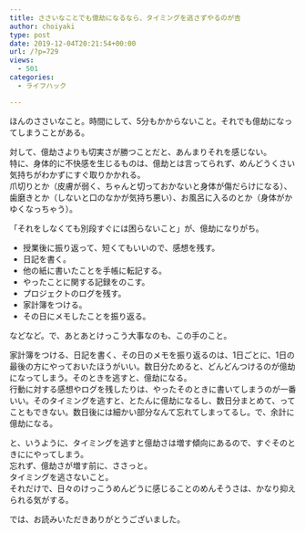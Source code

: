 ```yaml
---
title: ささいなことでも億劫になるなら、タイミングを逃さずやるのが吉
author: choiyaki
type: post
date: 2019-12-04T20:21:54+00:00
url: /?p=729
views:
  - 501
categories:
  - ライフハック

---
```

ほんのささいなこと。時間にして、5分もかからないこと。それでも億劫になってしまうことがある。

対して、億劫さよりも切実さが勝つことだと、あんまりそれを感じない。  
特に、身体的に不快感を生じるものは、億劫とは言ってられず、めんどうくさい気持ちがわかずにすぐ取りかかれる。  
爪切りとか（皮膚が弱く、ちゃんと切っておかないと身体が傷だらけになる）、歯磨きとか（しないと口のなかが気持ち悪い）、お風呂に入るのとか（身体がかゆくなっちゃう）。

「それをしなくても別段すぐには困らないこと」が、億劫になりがち。

  * 授業後に振り返って、短くてもいいので、感想を残す。
  * 日記を書く。
  * 他の紙に書いたことを手帳に転記する。
  * やったことに関する記録をのこす。
  * プロジェクトのログを残す。
  * 家計簿をつける。
  * その日にメモしたことを振り返る。

などなど。で、あとあとけっこう大事なのも、この手のこと。

家計簿をつける、日記を書く、その日のメモを振り返るのは、1日ごとに、1日の最後の方にやっておいたほうがいい。数日分ためると、どんどんつけるのが億劫になってしまう。そのときを逃すと、億劫になる。  
行動に対する感想やログを残したりは、やったそのときに書いてしまうのが一番いい。そのタイミングを逃すと、とたんに億劫になるし、数日分まとめて、ってこともできない。数日後には細かい部分なんて忘れてしまってるし。で、余計に億劫になる。

と、いうように、タイミングを逃すと億劫さは増す傾向にあるので、すぐそのときににやってしまう。  
忘れず、億劫さが増す前に、ささっと。  
タイミングを逃さないこと。  
それだけで、日々のけっこうめんどうに感じることのめんそうさは、かなり抑えられる気がする。

では、お読みいただきありがとうございました。